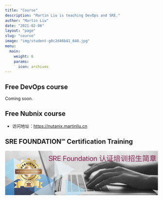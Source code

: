 ```yaml
---
title: "Course"
description: "Martin Liu is teaching DevOps and SRE."
author: "Martin Liu"
date: "2021-02-06"
layout: "page"
slug: "course"
image: "img/student-g0c2d46b41_640.jpg"
menu:
  main:
    weight: 6
    params:
      icon: archives
---
```


## Free DevOps course

Coming soon.

## Free Nubnix course

- 访问地址：https://nutanix.martinliu.cn

## SRE FOUNDATION℠ Certification Training

[![](/images/sref-zs.jpg)](https://mp.weixin.qq.com/s/LqRJfXWdm0yOlEwUa3qDDg)
